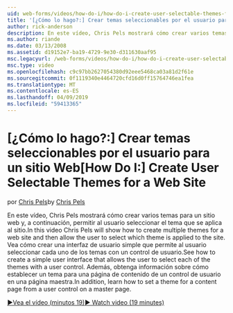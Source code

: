 ```yaml
---
uid: web-forms/videos/how-do-i/how-do-i-create-user-selectable-themes-for-a-web-site
title: '[¿Cómo lo hago?:] Crear temas seleccionables por el usuario para un sitio Web | Microsoft Docs'
author: rick-anderson
description: En este vídeo, Chris Pels mostrará cómo crear varios temas para un sitio web y, a continuación, permitir al usuario seleccionar el tema que se aplica al sitio. Vea cómo...
ms.author: riande
ms.date: 03/13/2008
ms.assetid: d19152e7-ba19-4729-9e30-d311630aaf95
msc.legacyurl: /web-forms/videos/how-do-i/how-do-i-create-user-selectable-themes-for-a-web-site
msc.type: video
ms.openlocfilehash: c9c97bb2627054380d92eee5468ca03a81d2f61e
ms.sourcegitcommit: 0f1119340e4464720cfd16d0ff15764746ea1fea
ms.translationtype: MT
ms.contentlocale: es-ES
ms.lasthandoff: 04/09/2019
ms.locfileid: "59413365"
---
```

# <a name="how-do-i-create-user-selectable-themes-for-a-web-site"></a><span data-ttu-id="5d181-104">[¿Cómo lo hago?:] Crear temas seleccionables por el usuario para un sitio Web</span><span class="sxs-lookup"><span data-stu-id="5d181-104">[How Do I:] Create User Selectable Themes for a Web Site</span></span>

<span data-ttu-id="5d181-105">por [Chris Pels](https://twitter.com/chrispels)</span><span class="sxs-lookup"><span data-stu-id="5d181-105">by [Chris Pels](https://twitter.com/chrispels)</span></span>

<span data-ttu-id="5d181-106">En este vídeo, Chris Pels mostrará cómo crear varios temas para un sitio web y, a continuación, permitir al usuario seleccionar el tema que se aplica al sitio.</span><span class="sxs-lookup"><span data-stu-id="5d181-106">In this video Chris Pels will show how to create multiple themes for a web site and then allow the user to select which theme is applied to the site.</span></span> <span data-ttu-id="5d181-107">Vea cómo crear una interfaz de usuario simple que permite al usuario seleccionar cada uno de los temas con un control de usuario.</span><span class="sxs-lookup"><span data-stu-id="5d181-107">See how to create a simple user interface that allows the user to select each of the themes with a user control.</span></span> <span data-ttu-id="5d181-108">Además, obtenga información sobre cómo establecer un tema para una página de contenido de un control de usuario en una página maestra.</span><span class="sxs-lookup"><span data-stu-id="5d181-108">In addition, learn how to set a theme for a content page from a user control on a master page.</span></span>

[<span data-ttu-id="5d181-109">&#9654;Vea el vídeo (minutos 19)</span><span class="sxs-lookup"><span data-stu-id="5d181-109">&#9654; Watch video (19 minutes)</span></span>](https://channel9.msdn.com/Blogs/ASP-NET-Site-Videos/how-do-i-create-user-selectable-themes-for-a-web-site)
